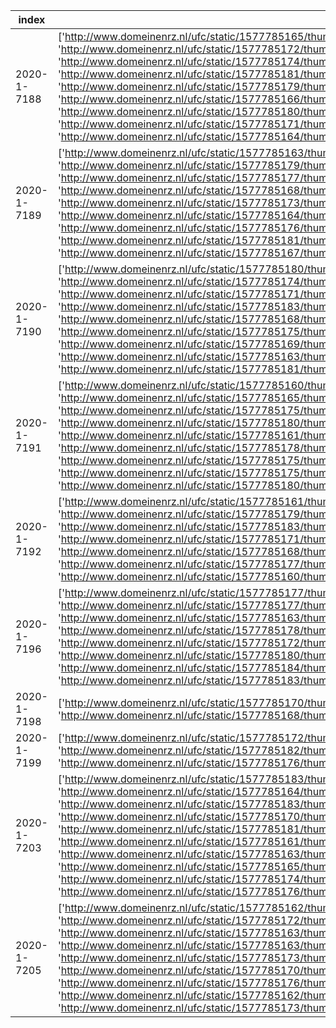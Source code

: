 index|image_urls|brand|model|model_specification|color|age|body_type|convertible|number_of_doors|length|height|width|wheelbase|foreign_registration|registration_number|taxi
-----|-----|-----|-----|-----|-----|-----|-----|-----|-----|-----|-----|-----|-----|-----|-----|-----
2020-1-7188|['http://www.domeinenrz.nl/ufc/static/1577785165/thumb/domeinenrz_sites/3ae2b63da1487fbe52a407b1125cc547/1024/768/image.jpg', 'http://www.domeinenrz.nl/ufc/static/1577785172/thumb/domeinenrz_sites/8bca40a93f0d29a0bfa4e642bf11b8f3/1024/768/image.jpg', 'http://www.domeinenrz.nl/ufc/static/1577785174/thumb/domeinenrz_sites/96adcb57e93e42f824d6de677b9be19e/1024/768/image.jpg', 'http://www.domeinenrz.nl/ufc/static/1577785181/thumb/domeinenrz_sites/df48d42e954cde41f6204097675bbbb7/1024/768/image.jpg', 'http://www.domeinenrz.nl/ufc/static/1577785179/thumb/domeinenrz_sites/ccc2f4833aab683e2f4db5227f9d150e/1024/768/image.jpg', 'http://www.domeinenrz.nl/ufc/static/1577785166/thumb/domeinenrz_sites/44167f94d7154ef0a4d6b01b2321eee4/1024/768/image.jpg', 'http://www.domeinenrz.nl/ufc/static/1577785180/thumb/domeinenrz_sites/dabcaffff96d38df693bc043a4aabb06/1024/768/image.jpg', 'http://www.domeinenrz.nl/ufc/static/1577785171/thumb/domeinenrz_sites/801068fd8c0f6faf57f19e8a73e1b673/1024/768/image.jpg', 'http://www.domeinenrz.nl/ufc/static/1577785164/thumb/domeinenrz_sites/33514a79cfc7a1253d66132a86f9daee/1024/768/image.jpg']|BMW|1er reihe||ZWART|4235.0|stationwagen|False|2|4239.0|1421.0|1748.0|2660.0||07-GBV-1|False
2020-1-7189|['http://www.domeinenrz.nl/ufc/static/1577785163/thumb/domeinenrz_sites/2581b088ff48402e8c2ea4d53fb762fe/1024/768/image.jpg', 'http://www.domeinenrz.nl/ufc/static/1577785179/thumb/domeinenrz_sites/cb076c46110731d3b4553d842fbd604a/1024/768/image.jpg', 'http://www.domeinenrz.nl/ufc/static/1577785177/thumb/domeinenrz_sites/bbdb34c1525591355c1aa78e6d5d8228/1024/768/image.jpg', 'http://www.domeinenrz.nl/ufc/static/1577785168/thumb/domeinenrz_sites/542d87fa4e9fbd4a0e2d4e1701ad6fd4/1024/768/image.jpg', 'http://www.domeinenrz.nl/ufc/static/1577785173/thumb/domeinenrz_sites/8df194986c34c1c0b84a6209f1218033/1024/768/image.jpg', 'http://www.domeinenrz.nl/ufc/static/1577785164/thumb/domeinenrz_sites/29339eb3ad815e58f2e71ae567e7c6be/1024/768/image.jpg', 'http://www.domeinenrz.nl/ufc/static/1577785176/thumb/domeinenrz_sites/b4d9d52f4fb81dc1d3589b87b1c09ad9/1024/768/image.jpg', 'http://www.domeinenrz.nl/ufc/static/1577785181/thumb/domeinenrz_sites/de71c17ad5f547adf0256cf3e7723b06/1024/768/image.jpg', 'http://www.domeinenrz.nl/ufc/static/1577785167/thumb/domeinenrz_sites/4fccd1dc9204ffc5b1aed33fc3cfe599/1024/768/image.jpg']|OPEL|astra||GRIJS|4080.0|hatchback|False|4|4288.0|1460.0|1753.0|2614.0||80-HFF-8|False
2020-1-7190|['http://www.domeinenrz.nl/ufc/static/1577785180/thumb/domeinenrz_sites/da5e40794826e28ed9c93ba41e12fffb/1024/768/image.jpg', 'http://www.domeinenrz.nl/ufc/static/1577785174/thumb/domeinenrz_sites/9b1870a6e05837cde334b10c63d91d6c/1024/768/image.jpg', 'http://www.domeinenrz.nl/ufc/static/1577785171/thumb/domeinenrz_sites/822b00dd3d5ad36d493ac74c831312f1/1024/768/image.jpg', 'http://www.domeinenrz.nl/ufc/static/1577785183/thumb/domeinenrz_sites/fb2d59cd5d5ea4c1d1c9c58802e1b8f7/1024/768/image.jpg', 'http://www.domeinenrz.nl/ufc/static/1577785168/thumb/domeinenrz_sites/5707ccf7fdeec8803962c5c3dd93e16a/1024/768/image.jpg', 'http://www.domeinenrz.nl/ufc/static/1577785175/thumb/domeinenrz_sites/aabef3f50255a363c955e1969d4893fa/1024/768/image.jpg', 'http://www.domeinenrz.nl/ufc/static/1577785169/thumb/domeinenrz_sites/6740d8724436859cb602a382147d03e6/1024/768/image.jpg', 'http://www.domeinenrz.nl/ufc/static/1577785163/thumb/domeinenrz_sites/1f19b3495b34154b191f4e5bb30b386c/1024/768/image.jpg', 'http://www.domeinenrz.nl/ufc/static/1577785181/thumb/domeinenrz_sites/e087a17bbb82836f5185bd2076181121/1024/768/image.jpg']|BMW|3er reihe||GRIJS|4653.0|sedan|False|-1|4520.0|||2760.0||52-XD-BH|False
2020-1-7191|['http://www.domeinenrz.nl/ufc/static/1577785160/thumb/domeinenrz_sites/03df000d41699af0ef1afb10ec30478f/1024/768/image.jpg', 'http://www.domeinenrz.nl/ufc/static/1577785165/thumb/domeinenrz_sites/37aae22f1f346fef2385ba48571bf866/1024/768/image.jpg', 'http://www.domeinenrz.nl/ufc/static/1577785175/thumb/domeinenrz_sites/a4a9a497c54dc4311ad5e9f39ded0824/1024/768/image.jpg', 'http://www.domeinenrz.nl/ufc/static/1577785180/thumb/domeinenrz_sites/d8ace9b923aeb29f426052e254ad8294/1024/768/image.jpg', 'http://www.domeinenrz.nl/ufc/static/1577785161/thumb/domeinenrz_sites/0de7dea2fe01b1253b476e4163f3b974/1024/768/image.jpg', 'http://www.domeinenrz.nl/ufc/static/1577785178/thumb/domeinenrz_sites/c342b03b4e9a6dda9dd72f3c6261f912/1024/768/image.jpg', 'http://www.domeinenrz.nl/ufc/static/1577785175/thumb/domeinenrz_sites/a5d3300668390dcdf417e3bfb031fdd0/1024/768/image.jpg', 'http://www.domeinenrz.nl/ufc/static/1577785175/thumb/domeinenrz_sites/abca48503d6609682006e2221b6fa589/1024/768/image.jpg', 'http://www.domeinenrz.nl/ufc/static/1577785180/thumb/domeinenrz_sites/d4d34e9550bca1a0acdae3cbd9b4aa44/1024/768/image.jpg']|MERCEDES-BENZ|e 320|sedan|ZWART|6137.0|sedan|False|4|4850.0|1470.0|1822.0|2854.0||70-LN-GP|False
2020-1-7192|['http://www.domeinenrz.nl/ufc/static/1577785161/thumb/domeinenrz_sites/0689e13d5a82065ec63bab8448497383/1024/768/image.jpg', 'http://www.domeinenrz.nl/ufc/static/1577785179/thumb/domeinenrz_sites/cfa6468b882baae296e7fe3a00ee93f3/1024/768/image.jpg', 'http://www.domeinenrz.nl/ufc/static/1577785183/thumb/domeinenrz_sites/f55efb3968e1ad13b717b8f314bafdae/1024/768/image.jpg', 'http://www.domeinenrz.nl/ufc/static/1577785171/thumb/domeinenrz_sites/80c5479f1b2d164cff4fd5cc361f514e/1024/768/image.jpg', 'http://www.domeinenrz.nl/ufc/static/1577785168/thumb/domeinenrz_sites/53e63522251578e58a25e9b1c8d180b5/1024/768/image.jpg', 'http://www.domeinenrz.nl/ufc/static/1577785177/thumb/domeinenrz_sites/be0603ddf077ad2593d64ade98264505/1024/768/image.jpg', 'http://www.domeinenrz.nl/ufc/static/1577785160/thumb/domeinenrz_sites/00e482042b5ebf7487e61ca40e412075/1024/768/image.jpg']|FORD|focus c-max|1.8i 88kw|GRIJS|5843.0|mpv|False|4|4435.0|1601.0|1825.0|2640.0||38-NN-RT|False
2020-1-7196|['http://www.domeinenrz.nl/ufc/static/1577785177/thumb/domeinenrz_sites/bacf8216bcc64f11180f090b03318a59/1024/768/image.jpg', 'http://www.domeinenrz.nl/ufc/static/1577785177/thumb/domeinenrz_sites/bbc28559766bbca81e2e90744b1cf11a/1024/768/image.jpg', 'http://www.domeinenrz.nl/ufc/static/1577785163/thumb/domeinenrz_sites/28b32a18347d6773cc2952883e6d0aa1/1024/768/image.jpg', 'http://www.domeinenrz.nl/ufc/static/1577785178/thumb/domeinenrz_sites/c3806fbe14dcae6239dac3e7b90b9dda/1024/768/image.jpg', 'http://www.domeinenrz.nl/ufc/static/1577785172/thumb/domeinenrz_sites/8799cc4fbf1c98263793aa6b15ed0180/1024/768/image.jpg', 'http://www.domeinenrz.nl/ufc/static/1577785180/thumb/domeinenrz_sites/db0953286d016087d26b6a7a4711ddf1/1024/768/image.jpg', 'http://www.domeinenrz.nl/ufc/static/1577785184/thumb/domeinenrz_sites/feb7cf219946d4c066710ae237134d46/1024/768/image.jpg', 'http://www.domeinenrz.nl/ufc/static/1577785183/thumb/domeinenrz_sites/fe0d84563576d411c5c2710c0907cc28/1024/768/image.jpg']|OPEL|cabrio c2.one e2||GROEN|9666.0|cabriolet|True|-1||||2520.0||GS-XP-80|False
2020-1-7198|['http://www.domeinenrz.nl/ufc/static/1577785170/thumb/domeinenrz_sites/6bc491d09e51ec06b96eb34ce083a623/1024/768/image.jpg', 'http://www.domeinenrz.nl/ufc/static/1577785168/thumb/domeinenrz_sites/5945b866f3e41e456cd09252eb5afe2f/1024/768/image.jpg']|OPEL|corsa||ZWART|4571.0|mpv|False|2|4040.0|1488.0|1713.0|2511.0||15-XK-HX|False
2020-1-7199|['http://www.domeinenrz.nl/ufc/static/1577785172/thumb/domeinenrz_sites/8943e28970b84043ef362c4f53e18802/1024/768/image.jpg', 'http://www.domeinenrz.nl/ufc/static/1577785182/thumb/domeinenrz_sites/ec5a90d32c84f2c15cd7a3eb4a00d768/1024/768/image.jpg', 'http://www.domeinenrz.nl/ufc/static/1577785176/thumb/domeinenrz_sites/b5323defec212e0a65bc395890e26f8b/1024/768/image.jpg']|CHEVROLET|caprice wagon u9||ROSE|10466.0||False|-1||||2950.0||ZK-12-GP|False
2020-1-7203|['http://www.domeinenrz.nl/ufc/static/1577785183/thumb/domeinenrz_sites/fbae2d52730d61afd70224b3dc6222dc/1024/768/image.jpg', 'http://www.domeinenrz.nl/ufc/static/1577785164/thumb/domeinenrz_sites/2f45193f6b40d1f85bf63cdc3d8a5c58/1024/768/image.jpg', 'http://www.domeinenrz.nl/ufc/static/1577785183/thumb/domeinenrz_sites/fbef8e64dd5a2db179a2d02c11b63ea6/1024/768/image.jpg', 'http://www.domeinenrz.nl/ufc/static/1577785170/thumb/domeinenrz_sites/70c4a48d9f913471108574d79707e887/1024/768/image.jpg', 'http://www.domeinenrz.nl/ufc/static/1577785181/thumb/domeinenrz_sites/df246892f222f54f8b9d56105ad23835/1024/768/image.jpg', 'http://www.domeinenrz.nl/ufc/static/1577785161/thumb/domeinenrz_sites/11ca82e02b52c059cd4690e804703a68/1024/768/image.jpg', 'http://www.domeinenrz.nl/ufc/static/1577785163/thumb/domeinenrz_sites/1e1c98d212d1d42d7551e7cd4d8792d0/1024/768/image.jpg', 'http://www.domeinenrz.nl/ufc/static/1577785165/thumb/domeinenrz_sites/3d044fe2a91f64ad153f477b34c23b5b/1024/768/image.jpg', 'http://www.domeinenrz.nl/ufc/static/1577785174/thumb/domeinenrz_sites/99e34675063a3685cde6faed62731206/1024/768/image.jpg', 'http://www.domeinenrz.nl/ufc/static/1577785176/thumb/domeinenrz_sites/b3d6756a583e1f7c60b74916fa44793d/1024/768/image.jpg']|OPEL|astra||GRIJS|3515.0|mpv|False|4|4946.0|1510.0|1814.0|2685.0||02-LKX-5|False
2020-1-7205|['http://www.domeinenrz.nl/ufc/static/1577785162/thumb/domeinenrz_sites/1b9c9bdbd313d97d06edfa9633dba357/1024/768/image.jpg', 'http://www.domeinenrz.nl/ufc/static/1577785172/thumb/domeinenrz_sites/8304094eb628555fe57a7e336ad2df94/1024/768/image.jpg', 'http://www.domeinenrz.nl/ufc/static/1577785163/thumb/domeinenrz_sites/1de02241896d8f1559aee6aa22361e70/1024/768/image.jpg', 'http://www.domeinenrz.nl/ufc/static/1577785163/thumb/domeinenrz_sites/221d5cf31502605110ebf64f4b987e87/1024/768/image.jpg', 'http://www.domeinenrz.nl/ufc/static/1577785173/thumb/domeinenrz_sites/91ab586e7cb2b3b7ebc39a11ea4470d1/1024/768/image.jpg', 'http://www.domeinenrz.nl/ufc/static/1577785170/thumb/domeinenrz_sites/6fe12185b1c5e542b4c58d4c1eab00bf/1024/768/image.jpg', 'http://www.domeinenrz.nl/ufc/static/1577785176/thumb/domeinenrz_sites/b4dc5ec6d34215b27e7d638032e120ea/1024/768/image.jpg', 'http://www.domeinenrz.nl/ufc/static/1577785162/thumb/domeinenrz_sites/192e656f437a8175fad7baaffe99d835/1024/768/image.jpg', 'http://www.domeinenrz.nl/ufc/static/1577785173/thumb/domeinenrz_sites/916be2838492e0e3ad5eb7d94ce11d33/1024/768/image.jpg']|MERCEDES-BENZ|c270|||5706.0||False|-1|||||Duits||
